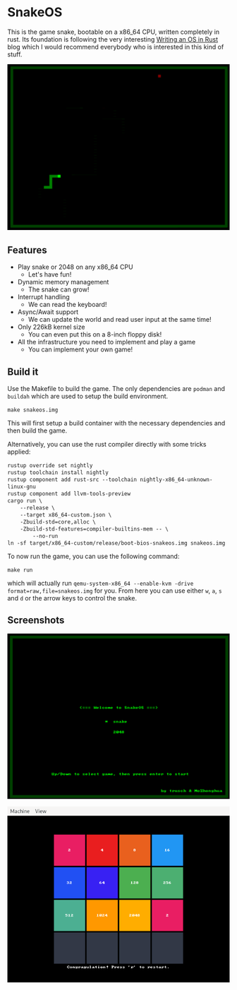 # SnakeOS

This is the game snake, bootable on a x86_64 CPU, written completely in rust. Its foundation is following the very interesting [Writing an OS in Rust](https://os.phil-opp.com/) blog which I would recommend everybody who is interested in this kind of stuff.

![screenshot](./screenshots/screenshot.png)

## Features

* Play snake or 2048 on any x86_64 CPU
    * Let's have fun!
* Dynamic memory management
    * The snake can grow!
* Interrupt handling
    * We can read the keyboard!
* Async/Await support
    * We can update the world and read user input at the same time!
* Only 226kB kernel size
    * You can even put this on a 8-inch floppy disk!
* All the infrastructure you need to implement and play a game
    * You can implement your own game!

## Build it

Use the Makefile to build the game. 
The only dependencies are `podman` and `buildah` which are used to setup the build environment.

```
make snakeos.img
```

This will first setup a build container with the necessary dependencies and then build the game.

Alternatively, you can use the rust compiler directly with some tricks applied:

```
rustup override set nightly
rustup toolchain install nightly
rustup component add rust-src --toolchain nightly-x86_64-unknown-linux-gnu
rustup component add llvm-tools-preview
cargo run \
    --release \
    --target x86_64-custom.json \
    -Zbuild-std=core,alloc \
    -Zbuild-std-features=compiler-builtins-mem -- \
        --no-run
ln -sf target/x86_64-custom/release/boot-bios-snakeos.img snakeos.img
```

To now run the game, you can use the following command:

```
make run
```

which will actually run `qemu-system-x86_64 --enable-kvm -drive format=raw,file=snakeos.img` for you. From here you can use either `w`, `a`, `s` and `d` or the arrow keys to control the snake.


## Screenshots

![welcome](./screenshots/welcome.png)

![2048](./screenshots/2048.png)

